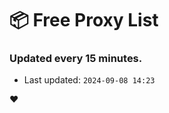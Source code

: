 # :package: Free Proxy List
### Updated every 15 minutes.

- Last updated: `2024-09-08 14:23`

:heart:

